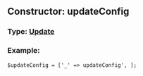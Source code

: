 ## Constructor: updateConfig  




### Type: [Update](../types/Update.md)


### Example:

```
$updateConfig = ['_' => updateConfig', ];
```